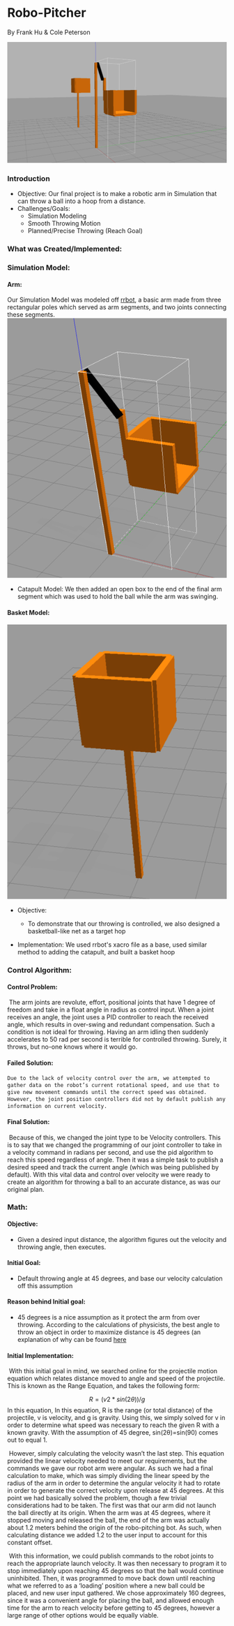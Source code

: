 # Robo-Pitcher

By Frank Hu & Cole Peterson

![Gazebo Simulation](imgs/big_pic.PNG)
### Introduction

- Objective:
  Our final project is to make a robotic arm in Simulation that can throw a ball into a hoop from a distance. 
- Challenges/Goals:
  - Simulation Modeling
  - Smooth Throwing Motion
  - Planned/Precise Throwing (Reach Goal)

### What was Created/Implemented:

### Simulation Model: 

#### Arm:

Our Simulation Model was modeled off [rrbot](https://github.com/ros-simulation/gazebo_ros_demos), a basic arm made from three rectangular poles which served as arm segments, and two joints connecting these segments.
![Catapult](imgs/Catapult.PNG)
- Catapult Model:
  		We then added an open box to the end of the final arm segment which was used to hold the ball while the arm was swinging. 

#### Basket Model:
![Basket](imgs/basket.PNG)
- Objective:
  - To demonstrate that our throwing is controlled, we also designed a basketball-like net as a target hop

- Implementation:
  	We used rrbot's xacro file as a base, used similar method to adding the catapult, and built a basket hoop

### Control Algorithm:

#### 	Control Problem: 

​	The arm joints are revolute, effort, positional joints that have 1 degree of freedom and take in a float angle in radius as control input. When a joint receives an angle, the joint uses a PID controller to reach the received angle, which results in over-swing and redundant compensation. Such a condition is not ideal for throwing. Having an arm idling then suddenly accelerates to 50 rad per second is terrible for controlled throwing. Surely, it throws, but no-one knows where it would go.

#### 	Failed Solution:

 	Due to the lack of velocity control over the arm, we attempted to gather data on the robot’s current rotational speed, and use that to give new movement commands until the correct speed was obtained. However, the joint position controllers did not by default publish any information on current velocity.

#### 	Final Solution:

​	 Because of this, we changed the joint type to be Velocity controllers. This is to say that we changed the programming of our joint controller to take in a velocity command in radians per second, and use the pid algorithm to reach this speed regardless of angle. Then it was a simple task to publish a desired speed and track the current angle (which was being published by default). With this vital data and control over velocity we were ready to create an algorithm for throwing a ball to an accurate distance, as was our original plan.

### Math:

####   Objective: 

- Given a desired input distance, the algorithm figures out the velocity and throwing angle, then executes.

####   Initial Goal:

* Default throwing angle at 45 degrees, and base our velocity calculation off this assumption

#### Reason behind Initial goal:

* 45 degrees is a nice assumption as it protect the arm from over throwing. According to the calculations of physicists, the best angle to throw an object in order to maximize distance is 45 degrees (an explanation of why can be found [here](https://www.scientificamerican.com/article/football-projectile-motion/#:~:text=The%20sine%20function%20reaches%20its,an%20angle%20of%2045%20degrees)

#### Initial Implementation:

​	With this initial goal in mind, we searched online for the projectile motion equation which relates distance moved to angle and speed of the projectile. This is known as the Range Equation, and takes the following form:

$$
R = (v2 * sin(2θ))/g
$$
In this equation, In this equation, R is the range (or total distance) of the projectile, v is velocity, and g is gravity. Using this, we simply solved for v in order to determine what speed was necessary to reach the given R with a known gravity. With the assumption of 45 degree, sin(2θ)=sin(90) comes out to equal 1. 

​	However, simply calculating the velocity wasn’t the last step. This equation provided the linear velocity needed to meet our requirements, but the commands we gave our robot arm were angular. As such we had a final calculation to make, which was simply dividing the linear speed by the radius of the arm in order to determine the angular velocity it had to rotate in order to generate the correct velocity upon release at 45 degrees. At this point we had basically solved the problem, though a few trivial considerations had to be taken. The first was that our arm did not launch the ball directly at its origin. When the arm was at 45 degrees, where it stopped moving and released the ball, the end of the arm was actually about 1.2 meters behind the origin of the robo-pitching bot. As such, when calculating distance we added 1.2 to the user input to account for this constant offset.

​	With this information, we could publish commands to the robot joints to reach the appropriate launch velocity. It was then necessary to program it to stop immediately upon reaching 45 degrees so that the ball would continue uninhibited. Then, it was programmed to move back down until reaching what we referred to as a ‘loading’ position where a new ball could be placed, and new user input gathered. We chose approximately 160 degrees, since it was a convenient angle for placing the ball, and allowed enough time for the arm to reach velocity before getting to 45 degrees, however a large range of other options would be equally viable. 


